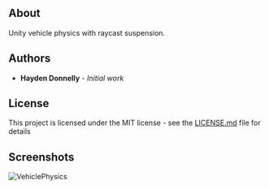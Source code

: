 ## About

Unity vehicle physics with raycast suspension.

## Authors

* **Hayden Donnelly** - *Initial work*

## License

This project is licensed under the MIT license - see the [LICENSE.md](LICENSE.md) file for details

## Screenshots

![VehiclePhysics](https://user-images.githubusercontent.com/30982485/102825758-70743800-43ad-11eb-9519-f17ed959da6f.gif)

